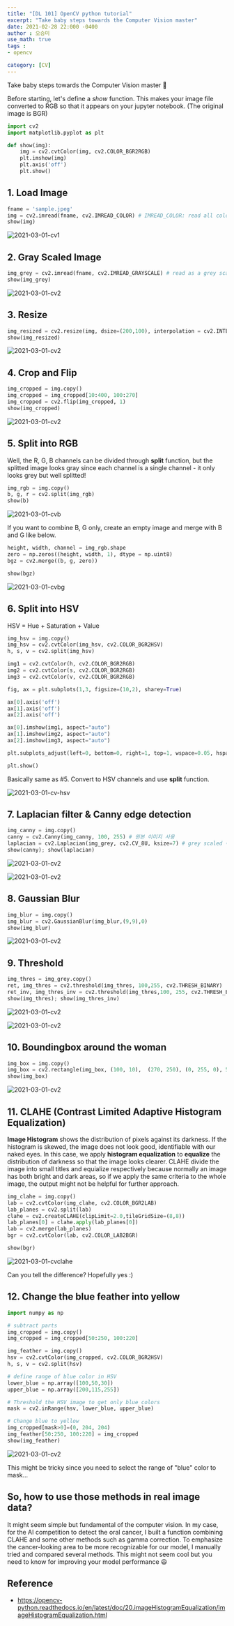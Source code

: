 ```yaml
---
title: "[DL 101] OpenCV python tutorial"
excerpt: "Take baby steps towards the Computer Vision master"
date: 2021-02-28 22:000 -0400
author : 오승미
use_math: true
tags :
- opencv

category: [CV]
---
```




Take baby steps towards the Computer Vision master :hammer:



Before starting, let's define a *show* function. This makes your image file converted to RGB so that it appears on your jupyter notebook. (The original image is BGR)

```python
import cv2
import matplotlib.pyplot as plt

def show(img):
    img = cv2.cvtColor(img, cv2.COLOR_BGR2RGB)
    plt.imshow(img)
    plt.axis('off')
    plt.show()

```



## 1. Load Image

```python
fname = 'sample.jpeg'
img = cv2.imread(fname, cv2.IMREAD_COLOR) # IMREAD_COLOR: read all colors
show(img)
```

![2021-03-01-cv1](/assets/2021-03-01-cv1.jpeg)



## 2. Gray Scaled Image

```python
img_grey = cv2.imread(fname, cv2.IMREAD_GRAYSCALE) # read as a grey scaled pic
show(img_grey)
```

![2021-03-01-cv2](/assets/2021-03-01-cv2.jpeg)



## 3. Resize

```python
img_resized = cv2.resize(img, dsize=(200,100), interpolation = cv2.INTER_LINEAR)
show(img_resized)
```

![2021-03-01-cv2](/assets/2021-03-01-cv3.jpeg)



## 4. Crop and Flip

```python
img_cropped = img.copy()
img_cropped = img_cropped[10:400, 100:270]
img_cropped = cv2.flip(img_cropped, 1)
show(img_cropped)
```

![2021-03-01-cv2](/assets/2021-03-01-cv4.jpeg)



## 5. Split into RGB

Well, the R, G, B channels can be divided through **split** function, but the splitted image looks gray since each channel is a single channel - it only looks grey but well splitted!

```python
img_rgb = img.copy()
b, g, r = cv2.split(img_rgb)
show(b)
```

![2021-03-01-cvb](/assets/2021-03-01-cvb.jpeg)

If you want to combine B, G only, create an empty image and merge with B and G like below.

```python
height, width, channel = img_rgb.shape
zero = np.zeros((height, width, 1), dtype = np.uint8)
bgz = cv2.merge((b, g, zero))

show(bgz)
```

![2021-03-01-cvbg](/assets/2021-03-01-cvbg.jpeg)



## 6. Split into HSV

HSV = Hue + Saturation + Value

```python
img_hsv = img.copy()
img_hsv = cv2.cvtColor(img_hsv, cv2.COLOR_BGR2HSV)
h, s, v = cv2.split(img_hsv)

img1 = cv2.cvtColor(h, cv2.COLOR_BGR2RGB)
img2 = cv2.cvtColor(s, cv2.COLOR_BGR2RGB)
img3 = cv2.cvtColor(v, cv2.COLOR_BGR2RGB)

fig, ax = plt.subplots(1,3, figsize=(10,2), sharey=True)

ax[0].axis('off')
ax[1].axis('off')
ax[2].axis('off')

ax[0].imshow(img1, aspect="auto")
ax[1].imshow(img2, aspect="auto")
ax[2].imshow(img3, aspect="auto")

plt.subplots_adjust(left=0, bottom=0, right=1, top=1, wspace=0.05, hspace=0.05)

plt.show()
```

Basically same as #5. Convert to HSV channels and use **split** function.

![2021-03-01-cv-hsv](/assets/2021-03-01-cv-hsv.png)



## 7. Laplacian filter & Canny edge detection

```python
img_canny = img.copy()
canny = cv2.Canny(img_canny, 100, 255) # 원본 이미지 사용
laplacian = cv2.Laplacian(img_grey, cv2.CV_8U, ksize=7) # grey scaled 이미지 사용, ksize 커질 수록 더 굵어지는 느낌?
show(canny); show(laplacian)
```

![2021-03-01-cv2](/assets/2021-03-01-cv6.jpeg)

![2021-03-01-cv2](/assets/2021-03-01-cv5.jpeg)



## 8. Gaussian Blur

```python
img_blur = img.copy()
img_blur = cv2.GaussianBlur(img_blur,(9,9),0)
show(img_blur)
```

![2021-03-01-cv2](/assets/2021-03-01-cv7.jpeg)



## 9. Threshold

```python
img_thres = img_grey.copy()
ret, img_thres = cv2.threshold(img_thres, 100,255, cv2.THRESH_BINARY)
ret_inv, img_thres_inv = cv2.threshold(img_thres,100, 255, cv2.THRESH_BINARY_INV)
show(img_thres); show(img_thres_inv)
```

![2021-03-01-cv2](/assets/2021-03-01-cv8.jpeg)

![2021-03-01-cv2](/assets/2021-03-01-cv9.jpeg)



## 10. Boundingbox around the woman

```python
img_box = img.copy()
img_box = cv2.rectangle(img_box, (100, 10),  (270, 250), (0, 255, 0), 5, cv2.LINE_8)
show(img_box)
```

![2021-03-01-cv2](/assets/2021-03-01-cv10.jpeg)



## 11. CLAHE (Contrast Limited Adaptive Histogram Equalization)

**Image Histogram** shows the distribution of pixels against its darkness. If the histogram is skewed, the image does not look good, identifiable with our naked eyes. In this case, we apply **histogram equalization** to **equalize** the distribution of darkness so that the image looks clearer. CLAHE divide the image into small titles and equialize respectively because  normally an image has both bright and dark areas, so if we apply the same criteria to the whole image, the output might not be helpful for further approach.

```python
img_clahe = img.copy()
lab = cv2.cvtColor(img_clahe, cv2.COLOR_BGR2LAB)
lab_planes = cv2.split(lab)
clahe = cv2.createCLAHE(clipLimit=2.0,tileGridSize=(8,8))
lab_planes[0] = clahe.apply(lab_planes[0])
lab = cv2.merge(lab_planes)
bgr = cv2.cvtColor(lab, cv2.COLOR_LAB2BGR)

show(bgr)
```

![2021-03-01-cvclahe](/assets/2021-03-01-cvclahe.jpeg)

Can you tell the difference? Hopefully yes :)



## 12. Change the blue feather into yellow

```python
import numpy as np

# subtract parts
img_cropped = img.copy()
img_cropped = img_cropped[50:250, 100:220]

img_feather = img.copy()
hsv = cv2.cvtColor(img_cropped, cv2.COLOR_BGR2HSV)
h, s, v = cv2.split(hsv)

# define range of blue color in HSV
lower_blue = np.array([100,50,30])
upper_blue = np.array([200,115,255])

# Threshold the HSV image to get only blue colors
mask = cv2.inRange(hsv, lower_blue, upper_blue)

# Change blue to yellow
img_cropped[mask>0]=(0, 204, 204)
img_feather[50:250, 100:220] = img_cropped
show(img_feather)
```

![2021-03-01-cv2](/assets/2021-03-01-cv11.jpeg)

This might be tricky since you need to select the range of "blue" color to mask...



## So, how to use those methods in real image data?

It might seem simple but fundamental of the computer vision. In my case, for the AI competition to detect the oral cancer, I built a function combining CLAHE and some other methods such as gamma correction. To emphasize the cancer-looking area to be more recognizable for our model, I manually tried and compared several methods. This might not seem cool but you need to know for improving your model performance :smiley:



## Reference

- https://opencv-python.readthedocs.io/en/latest/doc/20.imageHistogramEqualization/imageHistogramEqualization.html
